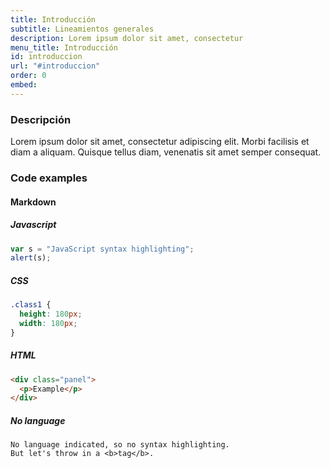 ```yaml
---
title: Introducción
subtitle: Lineamientos generales
description: Lorem ipsum dolor sit amet, consectetur
menu_title: Introducción
id: introduccion   
url: "#introduccion"
order: 0
embed:
---
```

 
### Descripción
 Lorem ipsum dolor sit amet, consectetur adipiscing elit. Morbi facilisis et diam a aliquam. Quisque tellus diam, venenatis sit amet semper consequat.


### Code examples

#### Markdown

##### Javascript

```javascript
var s = "JavaScript syntax highlighting";
alert(s);
```
 
##### CSS

```css
.class1 {
  height: 180px;
  width: 180px;
}
```

##### HTML

```html
<div class="panel">
  <p>Example</p>
</div>
```

##### No language
 
```
No language indicated, so no syntax highlighting. 
But let's throw in a <b>tag</b>.
```
